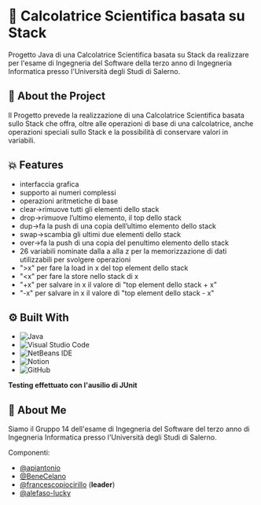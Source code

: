 
# 🧮 Calcolatrice Scientifica basata su Stack

Progetto Java di una Calcolatrice Scientifica basata su Stack da realizzare per l'esame di Ingegneria del Software della terzo anno di Ingegneria Informatica presso l'Università degli Studi di Salerno.

## 💽 About the Project
Il Progetto prevede la realizzazione di una Calcolatrice Scientifica basata sullo Stack che offra, oltre alle operazioni di base di una calcolatrice, anche operazioni speciali sullo Stack e la possibilità di conservare valori in variabili.
## 💥 Features

- interfaccia grafica
- supporto ai numeri complessi
- operazioni aritmetiche di base
- clear→rimuove tutti gli elementi dello stack
- drop→rimuove l’ultimo elemento, il top dello stack
- dup→fa la push di una copia dell’ultimo elemento dello stack
- swap→scambia gli ultimi due elementi dello stack
- over→fa la push di una copia del penultimo elemento dello stack
- 26 variabili nominate dalla a alla z per la memorizzazione di dati utilizzabili per svolgere operazioni
- ">x" per fare la load in x del top element dello stack
- "<x" per fare la store nello stack di x
- "+x" per salvare in x il valore di "top element dello stack + x"
- "-x" per salvare in x il valore di "top element dello stack - x"
## ⚙️ Built With

* ![Java](https://img.shields.io/badge/java-%23ED8B00.svg?style=for-the-badge&logo=openjdk&logoColor=white)
* ![Visual Studio Code](https://img.shields.io/badge/Visual%20Studio%20Code-0078d7.svg?style=for-the-badge&logo=visual-studio-code&logoColor=white)
* ![NetBeans IDE](https://img.shields.io/badge/NetBeansIDE-1B6AC6.svg?style=for-the-badge&logo=apache-netbeans-ide&logoColor=white)
* ![Notion](https://img.shields.io/badge/Notion-%23000000.svg?style=for-the-badge&logo=notion&logoColor=white)
* ![GitHub](https://img.shields.io/badge/github-%23121011.svg?style=for-the-badge&logo=github&logoColor=white)

**Testing effettuato con l'ausilio di JUnit**

## 🚀 About Me
Siamo il Gruppo 14 dell'esame di Ingegneria del Software del terzo anno di Ingegneria Informatica presso l'Università degli Studi di Salerno.

Componenti:
- [@apiantonio](https://github.com/apiantonio)
- [@BeneCelano](https://github.com/BeneCelano)
- [@francescopiocirillo](https://github.com/francescopiocirillo) (**leader**)
- [@alefaso-lucky](https://github.com/alefaso-lucky)
